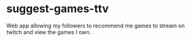 # suggest-games-ttv
Web app allowing my followers to recommend me games to stream on twitch and view the games I own.

